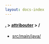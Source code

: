 ```yaml
---
layout: docs-index
---
```

#### [.](./../index) > [attribouter](./index) > **/**

- [src/main/java/](src/main/java/)
